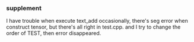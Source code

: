 ### supplement
I have trouble when execute text_add occasionally, there's seg error when construct tensor, but there's all right in test.cpp.
and I try to change the order of TEST, then error disappeared.
